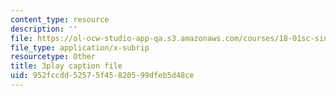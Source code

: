 ```yaml
---
content_type: resource
description: ''
file: https://ol-ocw-studio-app-qa.s3.amazonaws.com/courses/18-01sc-single-variable-calculus-fall-2010/952fccdd52575f45820599dfeb5d48ce_ksAdC6Z99dE.vtt
file_type: application/x-subrip
resourcetype: Other
title: 3play caption file
uid: 952fccdd-5257-5f45-8205-99dfeb5d48ce
---
```

